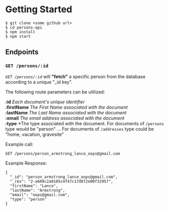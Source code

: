 # Getting Started

```
$ git clone <some github url>
$ cd persons-api
$ npm install
$ npm start
```

## Endpoints

### `GET /persons/:id`

*`GET /persons/:id`* will **"fetch"** a specific person from the database according to a unique "\_id key".

The following route parameters can be utilized:

**:id**   *Each document's unique identifier*  
**:firstName**    *The First Name associated with the document*  
**:lastName**   *The Last Name associated with the document*  
**:email**    *The email address associated with the document*  
**:type**   *The type associated with the document. For documents of `/persons` type would be "person" ... For documents of `/addresses` type could be "home, vacation, gravesite"  

Example call:

```
GET /persons/person_armstrong_lance_oops@gmail.com

```

Example Response:
```
{
  "_id": "person_armstrong_lance_oops@gmail.com",
  "_rev": "2-a609c2a0185c4f47c17d872e00f32957",
  "firstName": "Lance",
  "lastName": "Armstrong",
  "email": "oops@gmail.com",
  "type": "person"
}
```

